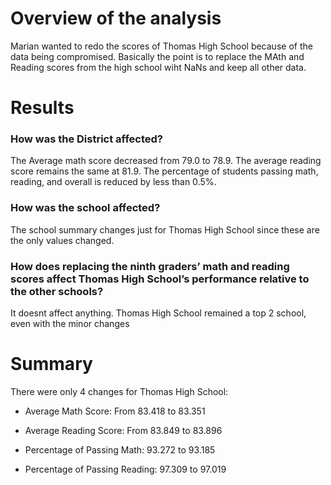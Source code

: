 # Overview of the analysis


Marian wanted to redo the scores of Thomas High School because of the data being compromised. Basically the point is to replace the MAth and Reading scores from the high school wiht NaNs and keep all other data.

# Results

### How was the District affected?

The Average math score decreased from 79.0 to 78.9. The average reading score remains the same at 81.9. The percentage of students passing math, reading, and overall is reduced by less than 0.5%.

### How was the school affected?

The school summary changes just for Thomas High School since these are the only values changed.

### How does replacing the ninth graders’ math and reading scores affect Thomas High School’s performance relative to the other schools?

It doesnt affect anything. Thomas High School remained a top 2 school, even with the minor changes

# Summary

There were only 4 changes for Thomas High School:

* Average Math Score: From 83.418 to 83.351

* Average Reading Score: From 83.849 to 83.896

* Percentage of Passing Math: 93.272 to 93.185

* Percentage of Passing Reading: 97.309 to 97.019
